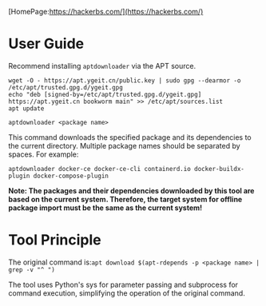 [HomePage:https://hackerbs.com/](https://hackerbs.com/)

# User Guide

Recommend installing `aptdownloader` via the APT source.

```shell
wget -O - https://apt.ygeit.cn/public.key | sudo gpg --dearmor -o /etc/apt/trusted.gpg.d/ygeit.gpg
echo "deb [signed-by=/etc/apt/trusted.gpg.d/ygeit.gpg] https://apt.ygeit.cn bookworm main" >> /etc/apt/sources.list
apt update
```

`aptdownloader <package name>`

This command downloads the specified package and its dependencies to the current directory. Multiple package names should be separated by spaces. For example:

`aptdownloader docker-ce docker-ce-cli containerd.io docker-buildx-plugin docker-compose-plugin`

**Note: The packages and their dependencies downloaded by this tool are based on the current system. Therefore, the target system for offline package import must be the same as the current system!**

# Tool Principle

The original command is:`apt download $(apt-rdepends -p <package name> | grep -v "^ ")`

The tool uses Python's sys for parameter passing and subprocess for command execution, simplifying the operation of the original command.
